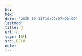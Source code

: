 ```yaml
---
bc:
hex:
date: '2025-10-13T10:27:07+08:00'
lastmod:
title: 􀩰
url: 􀩰
tags: [焰]
src: DCCV
note:
---
```

